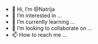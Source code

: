 - 👋 Hi, I’m @Natrija
- 👀 I’m interested in ...
- 🌱 I’m currently learning ...
- 💞️ I’m looking to collaborate on ...
- 📫 How to reach me ...

<!---
Natrija/Natrija is a ✨ special ✨ repository because its `README.md` (this file) appears on your GitHub profile.
You can click the Preview link to take a look at your changes.
--->
